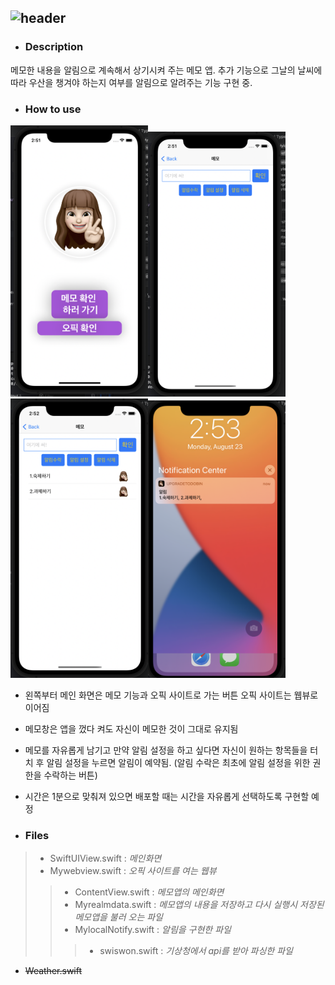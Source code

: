 ![header](https://capsule-render.vercel.app/api?type=waving&color=auto&height=300&section=header&text=Todobin&fontSize=90)
---
* ###  Description
메모한 내용을 알림으로 계속해서 상기시켜 주는 메모 앱. 추가 기능으로 그날의 날씨에 따라 우산을 챙겨야 하는지 여부를 알림으로 알려주는 기능 구현 중.

* ###  How to use
<img src = "maindisply.png" width = "220"><img src = "mainmemo.png" width = "220"><img src = "usedmomo.png" width = "220"><img src = "mainalert.png" width = "220">
* 왼쪽부터 메인 화면은 메모 기능과 오픽 사이트로 가는 버튼 오픽 사이트는 웹뷰로 이어짐
* 메모창은 앱을 껐다 켜도 자신이 메모한 것이 그대로 유지됨
* 메모를 자유롭게 남기고 만약 알림 설정을 하고 싶다면 자신이 원하는 항목들을 터치 후 알림 설정을 누르면 알림이 예약됨. (알림 수락은 최초에 알림 설정을 위한 권한을 수락하는 버튼)
* 시간은 1분으로 맞춰져 있으면 배포할 때는 시간을 자유롭게 선택하도록 구현할 예정

* ### Files
>* SwiftUIView.swift : *메인화면*
>* Mywebview.swift : *오픽 사이트를 여는 웹뷰*
>>* ContentView.swift : *메모앱의 메인화면*
>>* Myrealmdata.swift : *메모앱의 내용을 저장하고 다시 실행시 저장된 메모앱을 불러 오는 파일*
>>* MylocalNotify.swift : *알림을 구현한 파일*
>>>* swiswon.swift : *기상청에서 api를 받아 파싱한 파일*
* ~~Weather.swift~~

